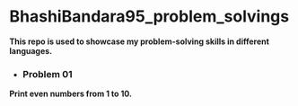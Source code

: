 # BhashiBandara95_problem_solvings

**This repo is used to showcase my problem-solving skills in different languages.**

- ### Problem 01

**Print even numbers from 1 to 10.**
